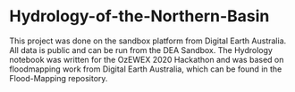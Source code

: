 # Hydrology-of-the-Northern-Basin
This project was done on the sandbox platform from Digital Earth Australia.
All data is public and can be run from the DEA Sandbox.
The Hydrology notebook was written for the OzEWEX 2020 Hackathon and was based on floodmapping work from Digital Earth Australia, which can be found in the Flood-Mapping repository. 
